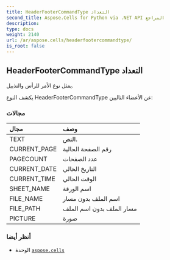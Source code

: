 ```yaml
---
title: HeaderFooterCommandType التعداد
second_title: Aspose.Cells for Python via .NET API المراجع
description:
type: docs
weight: 2140
url: /ar/aspose.cells/headerfootercommandtype/
is_root: false
---
```

##  HeaderFooterCommandType التعداد
يمثل نوع الأمر للرأس والتذييل.



يكشف النوع HeaderFooterCommandType عن الأعضاء التاليين:

###  مجالات
| مجال| وصف|
| :- | :- |
| TEXT | النص.|
| CURRENT_PAGE | رقم الصفحة الحالية|
| PAGECOUNT | عدد الصفحات|
| CURRENT_DATE | التاريخ الحالي|
| CURRENT_TIME | الوقت الحالي|
| SHEET_NAME | اسم الورقة|
| FILE_NAME | اسم الملف بدون مسار|
| FILE_PATH | مسار الملف بدون اسم الملف|
| PICTURE | صورة|



###  أنظر أيضا
* الوحدة [`aspose.cells`](..)
